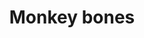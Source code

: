 ---
layout: item
title: Monkey bones
item-id: 3181
datatable: true
id: 3181
name: "Monkey bones"
members: true
lowalch: 0
highalch: 0
examine: "These are quite large monkey bones."
monsters:
  - id: 5275
    name: "Monkey Guard"
    members: true
    combat_level: 167
    wiki_url: "https://oldschool.runescape.wiki/w/Monkey_Guard#Unbearded"
    drops:
      - quantity: "1"
        rarity: 1
    image: "https://oldschool.runescape.wiki/images/thumb/9/98/Monkey_Guard.png/250px-Monkey_Guard.png?94be4"
---